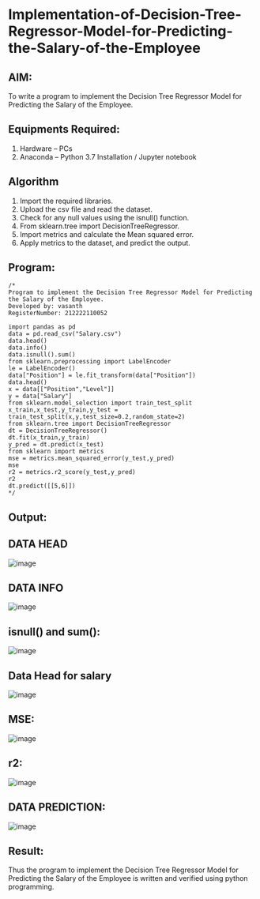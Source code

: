 # Implementation-of-Decision-Tree-Regressor-Model-for-Predicting-the-Salary-of-the-Employee

## AIM:
To write a program to implement the Decision Tree Regressor Model for Predicting the Salary of the Employee.

## Equipments Required:
1. Hardware – PCs
2. Anaconda – Python 3.7 Installation / Jupyter notebook

## Algorithm
1. Import the required libraries.
2. Upload the csv file and read the dataset.
3. Check for any null values using the isnull() function.
4.  From sklearn.tree import DecisionTreeRegressor.
5.   Import metrics and calculate the Mean squared error.
6. Apply metrics to the dataset, and predict the output.

## Program:
```
/*
Program to implement the Decision Tree Regressor Model for Predicting the Salary of the Employee.
Developed by: vasanth
RegisterNumber: 212222110052
```
```
import pandas as pd
data = pd.read_csv("Salary.csv")
data.head()
data.info()
data.isnull().sum()
from sklearn.preprocessing import LabelEncoder
le = LabelEncoder()
data["Position"] = le.fit_transform(data["Position"])
data.head()
x = data[["Position","Level"]]
y = data["Salary"]
from sklearn.model_selection import train_test_split
x_train,x_test,y_train,y_test = train_test_split(x,y,test_size=0.2,random_state=2)
from sklearn.tree import DecisionTreeRegressor
dt = DecisionTreeRegressor()
dt.fit(x_train,y_train)
y_pred = dt.predict(x_test)
from sklearn import metrics
mse = metrics.mean_squared_error(y_test,y_pred)
mse
r2 = metrics.r2_score(y_test,y_pred)
r2
dt.predict([[5,6]])
*/
```

## Output:

## DATA HEAD

![image](https://github.com/23004513/Implementation-of-Decision-Tree-Regressor-Model-for-Predicting-the-Salary-of-the-Employee/assets/138973069/bde29583-b6ae-4a22-b5fe-4c4fae4b052a)


## DATA INFO

![image](https://github.com/23004513/Implementation-of-Decision-Tree-Regressor-Model-for-Predicting-the-Salary-of-the-Employee/assets/138973069/7ba8517c-1727-4fba-afea-7bed30941e92)

## isnull() and sum():

![image](https://github.com/23004513/Implementation-of-Decision-Tree-Regressor-Model-for-Predicting-the-Salary-of-the-Employee/assets/138973069/e09a6979-3cf4-41e6-879d-396e4b84a27b)


## Data Head for salary

![image](https://github.com/23004513/Implementation-of-Decision-Tree-Regressor-Model-for-Predicting-the-Salary-of-the-Employee/assets/138973069/fb7aef98-95e8-4983-a54c-a6c7d63beca9)

## MSE:

![image](https://github.com/23004513/Implementation-of-Decision-Tree-Regressor-Model-for-Predicting-the-Salary-of-the-Employee/assets/138973069/d858df6f-f905-4243-848f-04695662f381)


## r2:

![image](https://github.com/23004513/Implementation-of-Decision-Tree-Regressor-Model-for-Predicting-the-Salary-of-the-Employee/assets/138973069/40f6226c-8dcf-4374-a342-7d566ccc3ee4)


## DATA PREDICTION:

![image](https://github.com/23004513/Implementation-of-Decision-Tree-Regressor-Model-for-Predicting-the-Salary-of-the-Employee/assets/138973069/5fa7684c-e677-42d2-b9c6-dc14ddfeab2d)

## Result:
Thus the program to implement the Decision Tree Regressor Model for Predicting the Salary of the Employee is written and verified using python programming.
